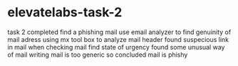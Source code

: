 # elevatelabs-task-2
task 2  completed
find a phishing mail
use email analyzer to find genuinity of mail adress
using mx tool box to analyze mail header
found suspecious link in mail
when checking mail find state of urgency
found some unusual way of mail writing
mail is too generic
so concluded mail is phishy
